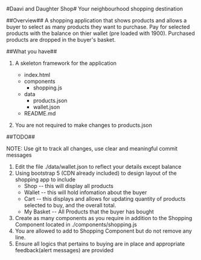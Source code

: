 #Daavi and Daughter Shop#
Your neighbourhood shopping destination

##Overview##
A shopping application that shows products and allows a buyer to select as many products they want to
purchase. Pay for selected products with the balance on thier wallet (pre loaded with 1900).
Purchased products are dropped in the buyer's basket.

##What you have##

1. A skeleton framework for the application

   - index.html
   - components
     - shopping.js
   - data
     - products.json
     - wallet.json
   - README.md

2. You are not required to make changes to products.json

##TODO##

NOTE: Use git to track all changes, use clear and meaningful commit messages

1. Edit the file ./data/wallet.json to reflect your details except balance
2. Using bootstrap 5 (CDN already included) to design layout of the shopping app to include
   - Shop -- this will display all products
   - Wallet -- this will hold infomation about the buyer
   - Cart -- this displays and allows for updating quantity of products selected to buy, and the overall total.
   - My Basket -- All Products that the buyer has bought
3. Create as many components as you require in addition to the Shopping Component located in ./components/shopping.js
4. You are allowed to add to Shopping Component but do not remove any line.
5. Ensure all logics that pertains to buying are in place and appropriate feedback(alert messages) are provided
